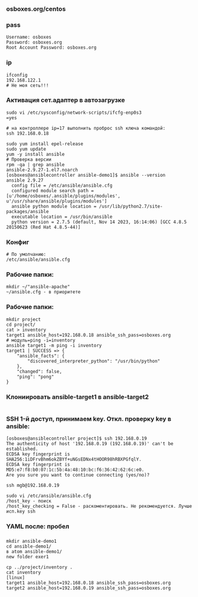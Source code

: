 ### osboxes.org/centos
### pass
```
Username: osboxes
Password: osboxes.org
Root Account Password: osboxes.org
```
### ip
```
ifconfig
192.168.122.1
# Не моя сеть!!!
```
### Активация сет.адаптер в автозагрузке
```
sudo vi /etc/sysconfig/network-scripts/ifcfg-enp0s3
=yes
```
```
# на контроллере ip=17 выполнить проброс ssh ключа командой:
ssh 192.168.0.18
```
```
sudo yum install epel-release
sudo yum update
yum -y install ansible
# Проверка версии
rpm -qa | grep ansible
ansible-2.9.27-1.el7.noarch
[osboxes@ansiblecontroller ansible-demo1]$ ansible --version
ansible 2.9.27
  config file = /etc/ansible/ansible.cfg
  configured module search path = [u'/home/osboxes/.ansible/plugins/modules', u'/usr/share/ansible/plugins/modules']
  ansible python module location = /usr/lib/python2.7/site-packages/ansible
  executable location = /usr/bin/ansible
  python version = 2.7.5 (default, Nov 14 2023, 16:14:06) [GCC 4.8.5 20150623 (Red Hat 4.8.5-44)]
```
### Конфиг
```
# По умолчанию:
/etc/ansible/ansible.cfg
```
### Рабочие папки:
```
mkdir ~/"ansible-apache"
~/ansible.cfg - в приоритете
```
### Рабочие папки:
```
mkdir project
cd project/
cat > inventory
target1 ansible_host=192.168.0.18 ansible_ssh_pass=osboxes.org
# модуль=ping -i=inventory
ansible target1 -m ping -i inventory
target1 | SUCCESS => {
    "ansible_facts": {
        "discovered_interpreter_python": "/usr/bin/python"
    },
    "changed": false,
    "ping": "pong"
}
```
### Клониировать ansible-target1  в ansible-target2
```
```
### SSH 1-й доступ, принимаем key. Откл. проверку key в ansible:
```
[osboxes@ansiblecontroller project]$ ssh 192.168.0.19
The authenticity of host '192.168.0.19 (192.168.0.19)' can't be established.
ECDSA key fingerprint is SHA256:1iDFrvBhm6okZBYf+uNGsEDNx4tHOOR98hRBXPGfqlY.
ECDSA key fingerprint is MD5:e7:f8:b0:07:1c:5b:4a:48:10:bc:f6:36:42:62:6c:e0.
Are you sure you want to continue connecting (yes/no)?
```
```
ssh mgb@192.168.0.19
```
```
sudo vi /etc/ansible/ansible.cfg
/host_key - поиск
/host_key_checking = False - раскоментировать. Не рекомендуется. Лучше исп.key ssh
```
### YAML после: пробел
###
```
mkdir ansible-demo1
cd ansible-demo1/
в atom ansible-demo1/
new folder exer1
```
```
cp ../project/inventory .
cat inventory
[linux]
target1 ansible_host=192.168.0.18 ansible_ssh_pass=osboxes.org
target2 ansible_host=192.168.0.19 ansible_ssh_pass=osboxes.org
```








